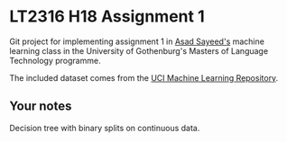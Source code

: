 # LT2316 H18 Assignment 1

Git project for implementing assignment 1 in [Asad Sayeed's](https://asayeed.github.io) machine learning class in the University of Gothenburg's Masters
of Language Technology programme.

The included dataset comes from the [UCI Machine Learning Repository](https://archive.ics.uci.edu/ml/datasets/Balance+Scale).

## Your notes

Decision tree with binary splits on continuous data.
